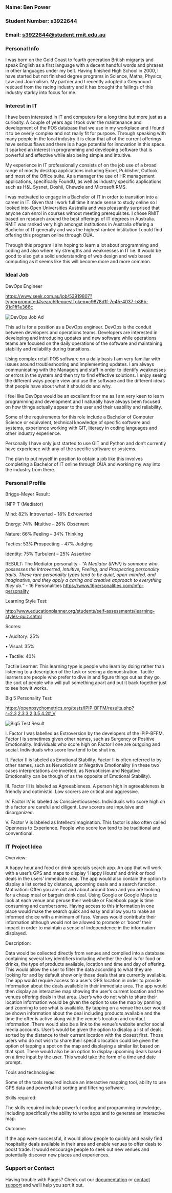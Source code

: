### Name: Ben Power
### Student Number: s3922644
### Email: s3922644@student.rmit.edu.au

### Personal Info
 
I was born on the Gold Coast to fourth generation British migrants and speak English as a first language with a decent handful words and phrases in other languages under my belt. Having finished High School in 2000, I have started but not finished degree programs in Science, Maths, Physics, Law and Journalism. My partner and I recently adopted a Greyhound rescued from the racing industry and it has brought the failings of this industry starkly into focus for me.

### Interest in IT

I have been interested in IT and computers for a long time but more just as a curiosity. A couple of years ago I took over the maintenance and development of the POS database that we use in my workplace and I found it to be overly complex and not really fit for purpose. Through speaking with many people in the local industry it is clear that all of the current offerings have serious flaws and there is a huge potential for innovation in this space. It sparked an interest in programming and developing software that is powerful and effective while also being simple and intuitive.

My experience in IT professionally consists of on the job use of a broad range of mostly desktop applications including Excel, Publisher, Outlook and most of the Office suite. As a manager the use of HR management applications, specifically FoundU, as well as industry specific applications such as H&L Sysnet, Doshii, Chewzie and Microsoft RMS.

I was motivated to engage in a Bachelor of IT in order to transition into a career in IT. Given that I work full time it made sense to study online so I looked into Open Universities Australia and was pleasantly surprised that anyone can enrol in courses without meeting prerequisites. I chose RMIT based on research around the best offerings of IT degrees in Australia. RMIT was ranked very high amongst institutions in Australia offering a Bachelor of IT generally and was the highest ranked institution I could find offering this program online through OUA.

Through this program I aim hoping to learn a lot about programming and coding and also where my strengths and weaknesses in IT lie. It would be good to also get a solid understanding of web design and web based computing as it seems like this will become more and more common.

### Ideal Job

DevOps Engineer

https://www.seek.com.au/job/53919807?type=promoted#searchRequestToken=c9878d1f-7e45-4037-b86b-91d1ff1e366c

![DevOps Job Ad](https://github.com/krookedpodrig/CPT110_Assignment1/blob/main/ideal_job.png)

This ad is for a position as a DevOps engineer. DevOps is the conduit between developers and operations teams. Developers are interested in developing and introducing updates and new software while operations teams are focused on the daily operations of the software and maintaining stability and reliability during transitions.

Using complex retail POS software on a daily basis I am very familiar with issues around troubleshooting and implementing updates. I am always communicating with the Managers and staff in order to identify weaknesses or errors in the system and then try to find effective solutions. I enjoy seeing the different ways people view and use the software and the different ideas that people have about what it should do and why.

I feel like DevOps would be an excellent fit or me as I am very keen to learn programming and development and I naturally have always been focused on how things actually appear to the user and their usability and reliability.

Some of the requirements for this role include a Bachelor of Computer Science or equivalent, technical knowledge of specific software and systems, experience working with GIT, literacy in coding languages and other industry experience. 

Personally I have only just started to use GIT and Python and don’t currently have experience with any of the specific software or systems.

The plan to put myself in position to obtain a job like this involves completing a Bachelor of IT online through OUA and working my way into the industry from there.

### Personal Profile

Briggs-Meyer Result: 

INFP-T (Mediator)

Mind: 82% **I**ntroverted – 18% Extroverted

Energy: 74% i**N**tuitive – 26% Observant

Nature: 66% **F**eeling – 34% Thinking

Tactics: 53% **P**rospecting – 47% Judging

Identity: 75% **T**urbulent – 25% Assertive

RESULT: The Mediator personality - *“A Mediator (INFP) is someone who possesses the Introverted, Intuitive, Feeling, and Prospecting personality traits. These rare personality types tend to be quiet, open-minded, and imaginative, and they apply a caring and creative approach to everything they do.”* - 16 Personalities
https://www.16personalities.com/infp-personality

Learning Style Test:

http://www.educationplanner.org/students/self-assessments/learning-styles-quiz.shtml

Scores:

• Auditory: 25%

• Visual: 35%

• Tactile: 40%

Tactile Learner: This learning type is people who learn by doing rather than listening to a description of the task or seeing a demonstration. Tactile learners are people who prefer to dive in and figure things out as they go, the sort of people who will pull something apart and put it back together just to see how it works.

Big 5 Personality Test:

https://openpsychometrics.org/tests/IPIP-BFFM/results.php?r=2.3,2.3,3.2,3.5,4.2#_V

![Big5 Test Result](https://github.com/krookedpodrig/CPT110_Assignment1/blob/main/BIG5-graphic.php.png)

I. Factor I was labelled as Extroversion by the developers of the IPIP-BFFM. Factor I is sometimes given other names, such as Surgency or Positive Emotionality.
       Individuals who score high on Factor I one are outgoing and social. Individuals who score low tend to be shut ins.

II. Factor II is labeled as Emotional Stability. Factor II is often referred to by other names, such as Neruoticism or Negative Emotionality (in these two cases interpretations are inverted, as Neruoticism and Negative Emotionality can be though of as the opposite of Emotional Stability). 

III. Factor III is labeled as Agreeableness. A person high in agreeableness is friendly and optimistic. Low scorers are critical and aggressive. 

IV. Factor IV is labeled as Conscientiousness. Individuals who score high on this factor are careful and diligent. Low scorers are impulsive and disorganized. 

V. Factor V is labeled as Intellect/Imagination. This factor is also often called Openness to Experience.
       People who score low tend to be traditional and conventional.

### IT Project Idea

Overview:

A happy hour and food or drink specials search app. An app that will work with a user’s GPS and maps to display ‘Happy Hours’ and drink or food deals in the users’ immediate area. The app would also contain the option to display a list sorted by distance, upcoming deals and a search function.
Motivation:
Often you are out and about around town and you are looking for a cheap meal or bargain drink deal. Using Google or Google Maps to look at each venue and peruse their website or Facebook page is time consuming and cumbersome. Having access to this information in one place would make the search quick and easy and allow you to make an informed choice with a minimum of fuss. Venues would contribute their information although would not be allowed to promote or ‘boost’ their impact in order to maintain a sense of independence in the information displayed.

Description:

Data would be collected directly from venues and compiled into a database containing several key identifiers including whether the deal is for food or drinks, the type of products available, location and time and day of offering. This would allow the user to filter the data according to what they are looking for and by default show only those deals that are currently available.
The app would require access to a user’s GPS location in order to provide information about the deals available in their immediate area. The app would then display an interactive map showing the user’s current location and the venues offering deals in that area. User’s who do not wish to share their location information would be given the option to use the map by panning and zooming to see what is available. 
By tapping on a venue the user would be shown information about the deal including products available and the time the offer is active along with the venue’s location and contact information. There would also be a link to the venue’s website and/or social media accounts.
User’s would be given the option to display a list of deals sorted by the distance to their current location with the closest first. Those users who do not wish to share their specific location could be given the option of tapping a spot on the map and displaying a similar list based on that spot.
There would also be an option to display upcoming deals based on a time input by the user. This would take the form of a time and date prompt.

Tools and technologies:

Some of the tools required include an interactive mapping tool, ability to use GPS data and powerful list sorting and filtering software.

Skills required:

The skills required include powerful coding and programming knowledge, including specifically the ability to write apps and to generate an interactive map.

Outcome:

If the app were successful, it would allow people to quickly and easily find hospitality deals available in their area and enable venues to offer deals to boost trade. It would encourage people to seek out new venues and potentially discover new places and experiences. 

### Support or Contact

Having trouble with Pages? Check out our [documentation](https://docs.github.com/categories/github-pages-basics/) or [contact support](https://support.github.com/contact) and we’ll help you sort it out.
